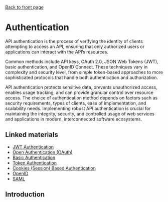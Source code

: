 [Back to front page](backend-software-engineering.md)

# Authentication

API authentication is the process of verifying the identity of clients attempting to access an API, ensuring that only authorized users or applications can interact with the API’s resources.

Common methods include API keys, OAuth 2.0, JSON Web Tokens (JWT), basic authentication, and OpenID Connect. These techniques vary in complexity and security level, from simple token-based approaches to more sophisticated protocols that handle both authentication and authorization.

API authentication protects sensitive data, prevents unauthorized access, enables usage tracking, and can provide granular control over resource access. The choice of authentication method depends on factors such as security requirements, types of clients, ease of implementation, and scalability needs. Implementing robust API authentication is crucial for maintaining the integrity, security, and controlled usage of web services and applications in modern, interconnected software ecosystems.

## Linked materials

- [JWT Authentication](jwt.md)
- [Open Authentication (OAuth)](oauth.md)
- [Basic Authentication](basic-auth.md)
- [Token Authentication](token-authentication.md)
- [Cookies (Session) Based Authentication](cookie-based-auth.md)
- [OpenID](openid.md)
- [SAML](saml.md)

## Introduction

